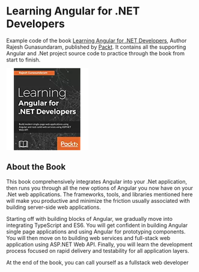 # Learning Angular for .NET Developers
Example code of the book [Learning Angular for .NET Developers](https://www.packtpub.com/web-development/learning-angular-net-developers), Author Rajesh Gunasundaram, published by [Packt](https://www.packtpub.com/?utm_source=github). It contains all the supporting Angular and .Net project source code to practice through the book from start to finish.

![Learning-Angular-for-.NET-Developers](https://raw.githubusercontent.com/RajeshGunasundaram/Learning-Angular-for-.NET-Developers/master/Learning-Angular-for-DotNet-Developers.jpg "Best Angular book for .Net developers, Learning Angular for DotNet Developers from Packt publishing")

## About the Book
This book comprehensively integrates Angular into your .Net application, then runs you through all the new options of Angular you now have on your .Net web applications. The frameworks, tools, and libraries mentioned here will make you productive and minimize the friction usually associated with building server-side web applications.

Starting off with building blocks of Angular, we gradually move into integrating TypeScript and ES6. You will get confident in building Angular single page applications and using Angular for prototyping components. You will then move on to building web services and full-stack web application using ASP.NET Web API. Finally, you will learn the development process focused on rapid delivery and testability for all application layers.

At the end of the book, you can call yourself as a fullstack web developer
